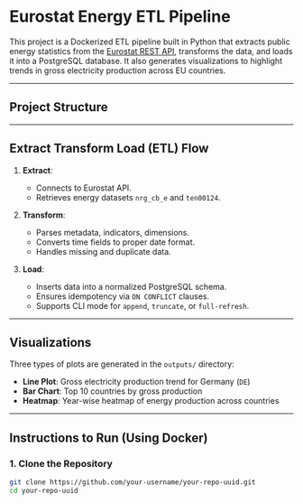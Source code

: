 # Eurostat Energy ETL Pipeline

This project is a Dockerized ETL pipeline built in Python that extracts public energy statistics from the [Eurostat REST API](https://ec.europa.eu/eurostat/web/json-and-unicode-web-services), transforms the data, and loads it into a PostgreSQL database. It also generates visualizations to highlight trends in gross electricity production across EU countries.

---

## Project Structure


---

## Extract Transform Load (ETL) Flow

1. **Extract**:
   - Connects to Eurostat API.
   - Retrieves energy datasets `nrg_cb_e` and `ten00124`.

2. **Transform**:
   - Parses metadata, indicators, dimensions.
   - Converts time fields to proper date format.
   - Handles missing and duplicate data.

3. **Load**:
   - Inserts data into a normalized PostgreSQL schema.
   - Ensures idempotency via `ON CONFLICT` clauses.
   - Supports CLI mode for `append`, `truncate`, or `full-refresh`.

---

## Visualizations

Three types of plots are generated in the `outputs/` directory:

- **Line Plot**: Gross electricity production trend for Germany (`DE`)
- **Bar Chart**: Top 10 countries by gross production
- **Heatmap**: Year-wise heatmap of energy production across countries

---

## Instructions to Run (Using Docker)

### 1. Clone the Repository

```bash
git clone https://github.com/your-username/your-repo-uuid.git
cd your-repo-uuid


